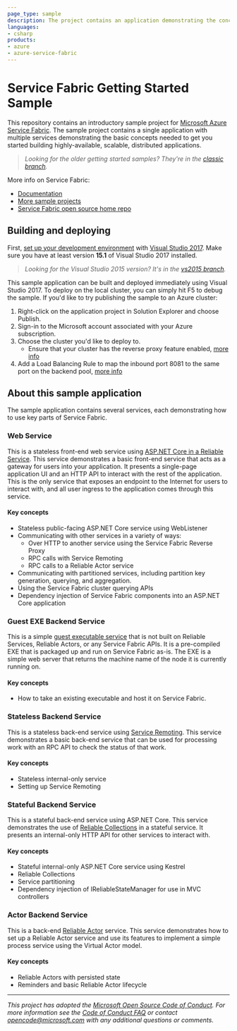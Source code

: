 ```yaml
---
page_type: sample
description: The project contains an application demonstrating the concepts needed to get started building highly-available, distributed applications.
languages:
- csharp
products:
- azure
- azure-service-fabric
---
```


# Service Fabric Getting Started Sample
This repository contains an introductory sample project for [Microsoft Azure Service Fabric](https://azure.microsoft.com/services/service-fabric/). The sample project contains a single application with multiple services demonstrating the basic concepts needed to get you started building highly-available, scalable, distributed applications.

 > *Looking for the older getting started samples? They're in the [classic branch](https://github.com/Azure-Samples/service-fabric-dotnet-getting-started/tree/classic).*

More info on Service Fabric:
 - [Documentation](https://docs.microsoft.com/azure/service-fabric/)
 - [More sample projects](https://azure.microsoft.com/resources/samples/?service=service-fabric)
 - [Service Fabric open source home repo](https://github.com/azure/service-fabric)

## Building and deploying

First, [set up your development environment](https://docs.microsoft.com/azure/service-fabric/service-fabric-get-started) with [Visual Studio 2017](https://www.visualstudio.com/vs/). Make sure you have at least version **15.1** of Visual Studio 2017 installed.

 > *Looking for the Visual Studio 2015 version? It's in the [vs2015 branch](https://github.com/Azure-Samples/service-fabric-dotnet-getting-started/tree/vs2015).*

This sample application can be built and deployed immediately using Visual Studio 2017. To deploy on the local cluster, you can simply hit F5 to debug the sample. If you'd like to try publishing the sample to an Azure cluster:

1. Right-click on the application project in Solution Explorer and choose Publish.
2. Sign-in to the Microsoft account associated with your Azure subscription.
3. Choose the cluster you'd like to deploy to.
    * Ensure that your cluster has the reverse proxy feature enabled, [more info](https://docs.microsoft.com/en-us/azure/service-fabric/service-fabric-reverseproxy#setup-and-configuration)
4. Add a Load Balancing Rule to map the inbound port 8081 to the same port on the backend pool, [more info](https://docs.microsoft.com/en-us/azure/load-balancer/load-balancer-get-started-internet-portal#create-a-probe-lb-rule-and-nat-rules)

## About this sample application

The sample application contains several services, each demonstrating how to use key parts of Service Fabric.

### Web Service

This is a stateless front-end web service using [ASP.NET Core in a Reliable Service](https://docs.microsoft.com/azure/service-fabric/service-fabric-reliable-services-communication-aspnetcore). This service demonstrates a basic front-end service that acts as a gateway for users into your application. It presents a single-page application UI and an HTTP API to interact with the rest of the application. This is the only service that exposes an endpoint to the Internet for users to interact with, and all user ingress to the application comes through this service.

#### Key concepts

 - Stateless public-facing ASP.NET Core service using WebListener
 - Communicating with other services in a variety of ways:
    - Over HTTP to another service using the Service Fabric Reverse Proxy
    - RPC calls with Service Remoting
    - RPC calls to a Reliable Actor service
 - Communicating with partitioned services, including partition key generation, querying, and aggregation.
 - Using the Service Fabric cluster querying APIs
 - Dependency injection of Service Fabric components into an ASP.NET Core application

### Guest EXE Backend Service

This is a simple [guest executable service](https://docs.microsoft.com/azure/service-fabric/service-fabric-deploy-existing-app) that is not built on Reliable Services, Reliable Actors, or any Service Fabric APIs. It is a pre-compiled EXE that is packaged up and run on Service Fabric as-is. The EXE is a simple web server that returns the machine name of the node it is currently running on.

#### Key concepts

 - How to take an existing executable and host it on Service Fabric.

### Stateless Backend Service
This is a stateless back-end service using [Service Remoting](https://docs.microsoft.com/azure/service-fabric/service-fabric-reliable-services-communication-remoting). This service demonstrates a basic back-end service that can be used for processing work with an RPC API to check the status of that work.

#### Key concepts
 - Stateless internal-only service
 - Setting up Service Remoting

### Stateful Backend Service
This is a stateful back-end service using ASP.NET Core. This service demonstrates the use of [Reliable Collections](https://docs.microsoft.com/azure/service-fabric/service-fabric-reliable-services-reliable-collections) in a stateful service. It presents an internal-only HTTP API for other services to interact with.

#### Key concepts
 - Stateful internal-only ASP.NET Core service using Kestrel
 - Reliable Collections
 - Service partitioning
 - Dependency injection of IReliableStateManager for use in MVC controllers

### Actor Backend Service
This is a back-end [Reliable Actor]() service. This service demonstrates how to set up a Reliable Actor service and use its features to implement a simple process service using the Virtual Actor model.

#### Key concepts

 - Reliable Actors with persisted state
 - Reminders and basic Reliable Actor lifecycle


---
*This project has adopted the [Microsoft Open Source Code of Conduct](https://opensource.microsoft.com/codeofconduct/). For more information see the [Code of Conduct FAQ](https://opensource.microsoft.com/codeofconduct/faq/) or contact [opencode@microsoft.com](mailto:opencode@microsoft.com) with any additional questions or comments.*
